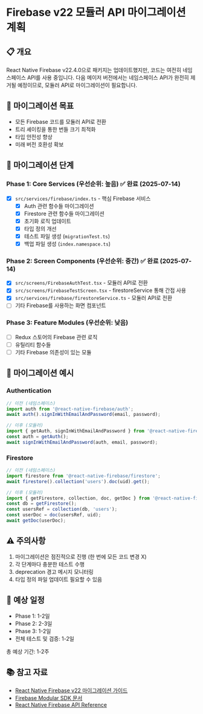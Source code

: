 # Firebase v22 모듈러 API 마이그레이션 계획

## 📋 개요
React Native Firebase v22.4.0으로 패키지는 업데이트했지만, 코드는 여전히 네임스페이스 API를 사용 중입니다.
다음 메이저 버전에서는 네임스페이스 API가 완전히 제거될 예정이므로, 모듈러 API로 마이그레이션이 필요합니다.

## 🎯 마이그레이션 목표
- 모든 Firebase 코드를 모듈러 API로 전환
- 트리 셰이킹을 통한 번들 크기 최적화
- 타입 안전성 향상
- 미래 버전 호환성 확보

## 📝 마이그레이션 단계

### Phase 1: Core Services (우선순위: 높음) ✅ 완료 (2025-07-14)
- [x] `src/services/firebase/index.ts` - 핵심 Firebase 서비스
  - [x] Auth 관련 함수들 마이그레이션
  - [x] Firestore 관련 함수들 마이그레이션
  - [x] 초기화 로직 업데이트
  - [x] 타입 정의 개선
  - [x] 테스트 파일 생성 (`migrationTest.ts`)
  - [x] 백업 파일 생성 (`index.namespace.ts`)

### Phase 2: Screen Components (우선순위: 중간) ✅ 완료 (2025-07-14)
- [x] `src/screens/FirebaseAuthTest.tsx` - 모듈러 API로 전환
- [x] `src/screens/FirebaseTestScreen.tsx` - firestoreService 통해 간접 사용
- [x] `src/services/firebase/firestoreService.ts` - 모듈러 API로 전환
- [ ] 기타 Firebase를 사용하는 화면 컴포넌트

### Phase 3: Feature Modules (우선순위: 낮음)
- [ ] Redux 스토어의 Firebase 관련 로직
- [ ] 유틸리티 함수들
- [ ] 기타 Firebase 의존성이 있는 모듈

## 🔄 마이그레이션 예시

### Authentication
```typescript
// 이전 (네임스페이스)
import auth from '@react-native-firebase/auth';
await auth().signInWithEmailAndPassword(email, password);

// 이후 (모듈러)
import { getAuth, signInWithEmailAndPassword } from '@react-native-firebase/auth';
const auth = getAuth();
await signInWithEmailAndPassword(auth, email, password);
```

### Firestore
```typescript
// 이전 (네임스페이스)
import firestore from '@react-native-firebase/firestore';
await firestore().collection('users').doc(uid).get();

// 이후 (모듈러)
import { getFirestore, collection, doc, getDoc } from '@react-native-firebase/firestore';
const db = getFirestore();
const usersRef = collection(db, 'users');
const userDoc = doc(usersRef, uid);
await getDoc(userDoc);
```

## ⚠️ 주의사항
1. 마이그레이션은 점진적으로 진행 (한 번에 모든 코드 변경 X)
2. 각 단계마다 충분한 테스트 수행
3. deprecation 경고 메시지 모니터링
4. 타입 정의 파일 업데이트 필요할 수 있음

## 📅 예상 일정
- Phase 1: 1-2일
- Phase 2: 2-3일
- Phase 3: 1-2일
- 전체 테스트 및 검증: 1-2일

총 예상 기간: 1-2주

## 📚 참고 자료
- [React Native Firebase v22 마이그레이션 가이드](https://rnfirebase.io/migrating-to-v22)
- [Firebase Modular SDK 문서](https://firebase.google.com/docs/web/modular-upgrade)
- [React Native Firebase API Reference](https://rnfirebase.io/reference)
